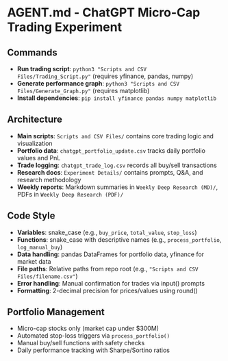 # AGENT.md - ChatGPT Micro-Cap Trading Experiment

## Commands
- **Run trading script**: `python3 "Scripts and CSV Files/Trading_Script.py"` (requires yfinance, pandas, numpy)
- **Generate performance graph**: `python3 "Scripts and CSV Files/Generate_Graph.py"` (requires matplotlib)
- **Install dependencies**: `pip install yfinance pandas numpy matplotlib`

## Architecture
- **Main scripts**: `Scripts and CSV Files/` contains core trading logic and visualization
- **Portfolio data**: `chatgpt_portfolio_update.csv` tracks daily portfolio values and PnL
- **Trade logging**: `chatgpt_trade_log.csv` records all buy/sell transactions
- **Research docs**: `Experiment Details/` contains prompts, Q&A, and research methodology
- **Weekly reports**: Markdown summaries in `Weekly Deep Research (MD)/`, PDFs in `Weekly Deep Research (PDF)/`

## Code Style
- **Variables**: snake_case (e.g., `buy_price`, `total_value`, `stop_loss`)
- **Functions**: snake_case with descriptive names (e.g., `process_portfolio`, `log_manual_buy`)
- **Data handling**: pandas DataFrames for portfolio data, yfinance for market data
- **File paths**: Relative paths from repo root (e.g., `"Scripts and CSV Files/filename.csv"`)
- **Error handling**: Manual confirmation for trades via input() prompts
- **Formatting**: 2-decimal precision for prices/values using round()

## Portfolio Management
- Micro-cap stocks only (market cap under $300M)
- Automated stop-loss triggers via `process_portfolio()`
- Manual buy/sell functions with safety checks
- Daily performance tracking with Sharpe/Sortino ratios
